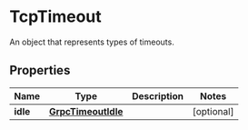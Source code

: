 

# TcpTimeout

An object that represents types of timeouts. 

## Properties

| Name | Type | Description | Notes |
|------------ | ------------- | ------------- | -------------|
|**idle** | [**GrpcTimeoutIdle**](GrpcTimeoutIdle.md) |  |  [optional] |



